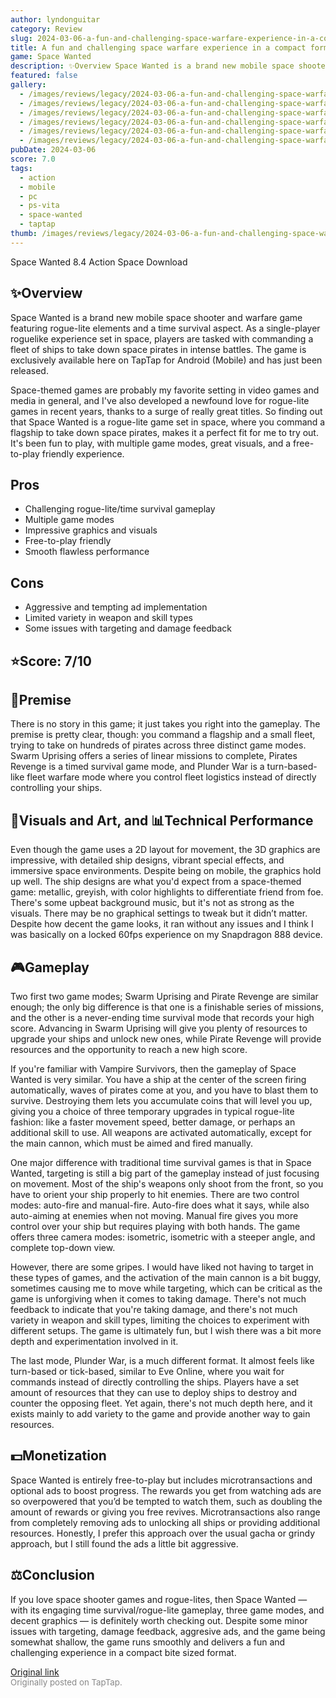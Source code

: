 ```yaml
---
author: lyndonguitar
category: Review
slug: 2024-03-06-a-fun-and-challenging-space-warfare-experience-in-a-compact-format-review-space-wanted
title: A fun and challenging space warfare experience in a compact format | Review - Space Wanted
game: Space Wanted
description: ✨Overview Space Wanted is a brand new mobile space shooter and warfare game featuring rogue-lite elements and a time survival aspect. As a single-player roguelike experience set in space, players are tasked with commanding a fleet of ships to take down space pirates in intense battles. The game is exclusively available here on TapTap for Android (Mobile) and has just been released.
featured: false
gallery:
  - /images/reviews/legacy/2024-03-06-a-fun-and-challenging-space-warfare-experience-in-a-compact-format--review---space-wanted-0.avif
  - /images/reviews/legacy/2024-03-06-a-fun-and-challenging-space-warfare-experience-in-a-compact-format--review---space-wanted-1.avif
  - /images/reviews/legacy/2024-03-06-a-fun-and-challenging-space-warfare-experience-in-a-compact-format--review---space-wanted-2.avif
  - /images/reviews/legacy/2024-03-06-a-fun-and-challenging-space-warfare-experience-in-a-compact-format--review---space-wanted-3.avif
  - /images/reviews/legacy/2024-03-06-a-fun-and-challenging-space-warfare-experience-in-a-compact-format--review---space-wanted-4.avif
  - /images/reviews/legacy/2024-03-06-a-fun-and-challenging-space-warfare-experience-in-a-compact-format--review---space-wanted-5.avif
pubDate: 2024-03-06
score: 7.0
tags:
  - action
  - mobile
  - pc
  - ps-vita
  - space-wanted
  - taptap
thumb: /images/reviews/legacy/2024-03-06-a-fun-and-challenging-space-warfare-experience-in-a-compact-format--review---space-wanted-0.avif
---
```


Space Wanted
8.4
Action
Space
Download


## ✨Overview
Space Wanted is a brand new mobile space shooter and warfare game featuring rogue-lite elements and a time survival aspect. As a single-player roguelike experience set in space, players are tasked with commanding a fleet of ships to take down space pirates in intense battles. The game is exclusively available here on TapTap for Android (Mobile) and has just been released.

Space-themed games are probably my favorite setting in video games and media in general, and I've also developed a newfound love for rogue-lite games in recent years, thanks to a surge of really great titles. So finding out that Space Wanted is a rogue-lite game set in space, where you command a flagship to take down space pirates, makes it a perfect fit for me to try out. It's been fun to play, with multiple game modes, great visuals, and a free-to-play friendly experience.




## Pros
- Challenging rogue-lite/time survival gameplay
- Multiple game modes
- Impressive graphics and visuals
- Free-to-play friendly
- Smooth flawless performance
## Cons
- Aggressive and tempting ad implementation
- Limited variety in weapon and skill types
- Some issues with targeting and damage feedback



## ⭐️Score: 7/10


## 📖Premise
There is no story in this game; it just takes you right into the gameplay. The premise is pretty clear, though: you command a flagship and a small fleet, trying to take on hundreds of pirates across three distinct game modes. Swarm Uprising offers a series of linear missions to complete, Pirates Revenge is a timed survival game mode, and Plunder War is a turn-based-like fleet warfare mode where you control fleet logistics instead of directly controlling your ships.


## 🎨Visuals and Art, and 📊Technical Performance
Even though the game uses a 2D layout for movement, the 3D graphics are impressive, with detailed ship designs, vibrant special effects, and immersive space environments. Despite being on mobile, the graphics hold up well. The ship designs are what you'd expect from a space-themed game: metallic, greyish, with color highlights to differentiate friend from foe. There's some upbeat background music, but it's not as strong as the visuals. There may be no graphical settings to tweak but it didn’t matter. Despite how decent the game looks, it ran without any issues and I think I was basically on a locked 60fps experience on my Snapdragon 888 device.


## 🎮Gameplay
Two first two game modes; Swarm Uprising and Pirate Revenge are similar enough; the only big difference is that one is a finishable series of missions, and the other is a never-ending time survival mode that records your high score. Advancing in Swarm Uprising will give you plenty of resources to upgrade your ships and unlock new ones, while Pirate Revenge will provide resources and the opportunity to reach a new high score.

If you're familiar with Vampire Survivors, then the gameplay of Space Wanted is very similar. You have a ship at the center of the screen firing automatically, waves of pirates come at you, and you have to blast them to survive. Destroying them lets you accumulate coins that will level you up, giving you a choice of three temporary upgrades in typical rogue-lite fashion: like a faster movement speed, better damage, or perhaps an additional skill to use. All weapons are activated automatically, except for the main cannon, which must be aimed and fired manually.

One major difference with traditional time survival games is that in Space Wanted, targeting is still a big part of the gameplay instead of just focusing on movement. Most of the ship's weapons only shoot from the front, so you have to orient your ship properly to hit enemies. There are two control modes: auto-fire and manual-fire. Auto-fire does what it says, while also auto-aiming at enemies when not moving. Manual fire gives you more control over your ship but requires playing with both hands. The game offers three camera modes: isometric, isometric with a steeper angle, and complete top-down view.

However, there are some gripes. I would have liked not having to target in these types of games, and the activation of the main cannon is a bit buggy, sometimes causing me to move while targeting, which can be critical as the game is unforgiving when it comes to taking damage. There's not much feedback to indicate that you're taking damage, and there's not much variety in weapon and skill types, limiting the choices to experiment with different setups. The game is ultimately fun, but I wish there was a bit more depth and experimentation involved in it.

The last mode, Plunder War, is a much different format. It almost feels like turn-based or tick-based, similar to Eve Online, where you wait for commands instead of directly controlling the ships. Players have a set amount of resources that they can use to deploy ships to destroy and counter the opposing fleet. Yet again, there's not much depth here, and it exists mainly to add variety to the game and provide another way to gain resources.


## 💵Monetization
Space Wanted is entirely free-to-play but includes microtransactions and optional ads to boost progress. The rewards you get from watching ads are so overpowered that you’d be tempted to watch them, such as doubling the amount of rewards or giving you free revives. Microtransactions also range from completely removing ads to unlocking all ships or providing additional resources. Honestly, I prefer this approach over the usual gacha or grindy approach, but I still found the ads a little bit aggressive.


## ⚖️Conclusion
If you love space shooter games and rogue-lites, then Space Wanted — with its engaging time survival/rogue-lite gameplay, three game modes, and decent graphics — is definitely worth checking out. Despite some minor issues with targeting, damage feedback, aggresive ads, and the game being somewhat shallow, the game runs smoothly and delivers a fun and challenging experience in a compact bite sized format.

[Original link](https://www.taptap.io/post/7089330)<br><span style="font-size: 0.95em; color: #888;">Originally posted on TapTap.</span>
